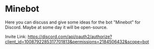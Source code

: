 # Minebot
Here you can discuss and give some ideas for the bot "Minebot" for Discord.
Maybe at some day it will be open-source.

Invite Link: https://discord.com/api/oauth2/authorize?client_id=1008792285317701813&permissions=2184506432&scope=bot

